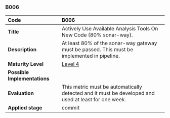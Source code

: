 ### B006

| **Code**           | **B006** |
| :--                | :--      |
| **Title**          | Actively Use Available Analysis Tools On New Code (80% sonar-way). |
| **Description**    | At least 80% of the sonar-way gateway must be passed. This must be implemented in pipeline. |
| **Maturity Level** | [Level 4](/levels#level-4) |
| **Possible Implementations** | |
| **Evaluation**     | This metric must be automatically detected and it must be developed and used at least for one week. |
| **Applied stage**  | commit |
